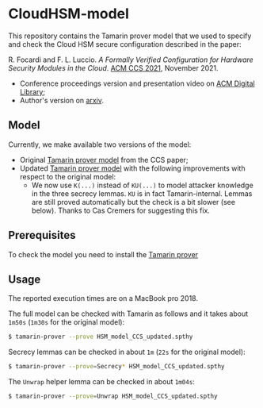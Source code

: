 # CloudHSM-model

This repository contains the Tamarin prover model that we used to specify and check the Cloud HSM secure configuration described in the paper:

R. Focardi and F. L. Luccio. *A Formally Verified Configuration for Hardware Security Modules in the Cloud*. [ACM CCS 2021](https://www.sigsac.org/ccs/CCS2021/), November 2021.

- Conference proceedings version and presentation video on [ACM Digital Library](https://dl.acm.org/doi/10.1145/3460120.3484785);
- Author's version on [arxiv](https://arxiv.org/abs/2109.13631).

## Model

Currently, we make available two versions of the model:

- Original [Tamarin prover model](https://github.com/secgroup/CloudHSM-model/blob/main/HSM_model_CCS_cameraready.spthy) from the CCS paper;
- Updated [Tamarin prover model](https://github.com/secgroup/CloudHSM-model/blob/main/HSM_model_CCS_updated.spthy) with the following improvements with respect to the original model:
	- We now use `K(...)` instead of `KU(...)` to model attacker knowledge in the three secrecy lemmas. `KU` is in fact Tamarin-internal. Lemmas are still proved automatically but the check is a bit slower (see below). Thanks to Cas Cremers for suggesting this fix.

## Prerequisites

To check the model you need to install the [Tamarin prover](https://tamarin-prover.github.io/)

## Usage

The reported execution times are on a MacBook pro 2018.

The full model can be checked with Tamarin as follows and it takes about `1m50s` (`1m30s` for the original model):

```bash
$ tamarin-prover --prove HSM_model_CCS_updated.spthy
```

Secrecy lemmas can be checked in about `1m` (`22s` for the original model):

```bash
$ tamarin-prover --prove=Secrecy* HSM_model_CCS_updated.spthy

```

The `Unwrap` helper lemma can be checked in about `1m04s`:

```bash
$ tamarin-prover --prove=Unwrap HSM_model_CCS_updated.spthy

```

